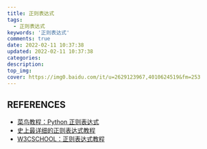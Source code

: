 ```yaml
---
title: 正则表达式
tags:
  - 正则表达式
keywords: '正则表达式'
comments: true
date: 2022-02-11 10:37:38
updated: 2022-02-11 10:37:38
categories:
description:
top_img:
cover: https://img0.baidu.com/it/u=2629123967,4010624519&fm=253
---
```





## REFERENCES

- [菜鸟教程：Python 正则表达式](https://www.runoob.com/python/python-reg-expressions.html)
- [史上最详细的正则表达式教程](https://blog.csdn.net/qq_41333582/article/details/82177868)
- [W3CSCHOOL：正则表达式教程](http://home.ustc.edu.cn/~xie1993/regexp/regexp-intro.html)





